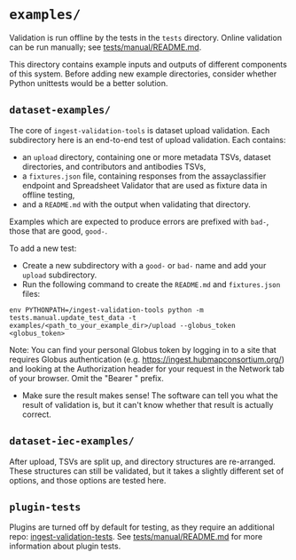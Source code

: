 # `examples/`

Validation is run offline by the tests in the `tests` directory. Online validation can be run manually; see [tests/manual/README.md](tests/manual/README.md).

This directory contains example inputs and outputs of different components of this system. Before adding new example directories, consider whether Python unittests would be a better solution.

## `dataset-examples/`

The core of `ingest-validation-tools` is dataset upload validation.
Each subdirectory here is an end-to-end test of upload validation. Each contains:

- an `upload` directory, containing one or more metadata TSVs, dataset directories, and contributors and antibodies TSVs,
- a `fixtures.json` file, containing responses from the assayclassifier endpoint and Spreadsheet Validator that are used as fixture data in offline testing,
- and a `README.md` with the output when validating that directory.

Examples which are expected to produce errors are prefixed with `bad-`, those that are good, `good-`.

To add a new test:
- Create a new subdirectory with a `good-` or `bad-` name and add your `upload` subdirectory.
- Run the following command to create the `README.md` and `fixtures.json` files:

```
env PYTHONPATH=/ingest-validation-tools python -m tests.manual.update_test_data -t examples/<path_to_your_example_dir>/upload --globus_token <globus_token>
```

Note: You can find your personal Globus token by logging in to a site that requires Globus authentication (e.g. https://ingest.hubmapconsortium.org/) and looking at the Authorization header for your request in the Network tab of your browser. Omit the "Bearer " prefix.
- Make sure the result makes sense! The software can tell you what the result of validation is, but it can't know whether that result is actually correct.

## `dataset-iec-examples/`

After upload, TSVs are split up, and directory structures are re-arranged.
These structures can still be validated, but it takes a slightly different set of options,
and those options are tested here.

## `plugin-tests`

Plugins are turned off by default for testing, as they require an additional repo: [ingest-validation-tests](https://github.com/hubmapconsortium/ingest-validation-tests). See [tests/manual/README.md](tests/manual/README.md) for more information about plugin tests.
